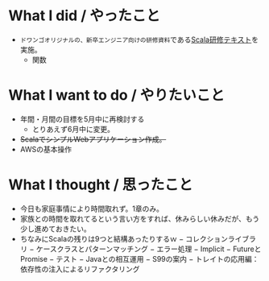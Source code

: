 # What I did / やったこと
- ```ドワンゴオリジナルの、新卒エンジニア向けの研修資料```である[Scala研修テキスト](https://dwango.github.io/scala_text/)を実施。
  - 関数

# What I want to do / やりたいこと
- 年間・月間の目標を5月中に再検討する
  - とりあえず6月中に変更。
- ~~ScalaでシンプルWebアプリケーション作成。~~
- AWSの基本操作

# What I thought / 思ったこと
- 今日も家庭事情により時間取れず。1章のみ。
- 家族との時間を取れてるという言い方をすれば、休みらしい休みだが、もう少し進めておきたい。
- ちなみにScalaの残りは9つと結構あったりするｗ
  − コレクションライブラリ
  − ケースクラスとパターンマッチング
  − エラー処理
  − Implicit
  − FutureとPromise
  − テスト
  − Javaとの相互運用
  − S99の案内
  − トレイトの応用編：依存性の注入によるリファクタリング
